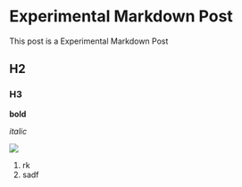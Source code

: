 # Experimental Markdown Post

This post is a Experimental Markdown Post

## H2
### H3
__bold__

*italic*

<img src="https://source.unsplash.com/random/400x200" />

1. rk
2. sadf
